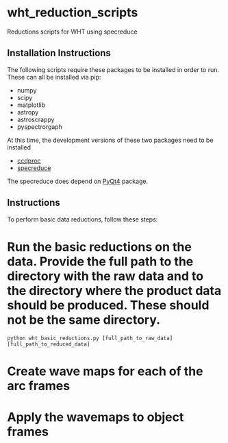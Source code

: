 # wht_reduction_scripts
Reductions scripts for WHT using specreduce

## Installation Instructions

The following scripts require these packages to be installed in order to run.  These can all be installed via pip:

+ numpy
+ scipy
+ matplotlib
+ astropy
+ astroscrappy
+ pyspectrorgaph


At this time, the development versions of these two packages need to be installed
+ [ccdproc](https://github.com/astropy/ccdproc.git)
+ [specreduce](https://github.com/crawfordsm/specreduce.git)

The specreduce does depend on [PyQt4](https://riverbankcomputing.com/software/pyqt/intro) package. 

## Instructions

To perform basic data reductions, follow these steps:
# Run the basic reductions on the data.   Provide the full path to the directory with the raw data and to the directory where the product data should be produced.  These should not be the same directory.
    python wht_basic_reductions.py [full_path_to_raw_data] [full_path_to_reduced_data]

# Create wave maps for each of the arc frames

# Apply the wavemaps to object frames


